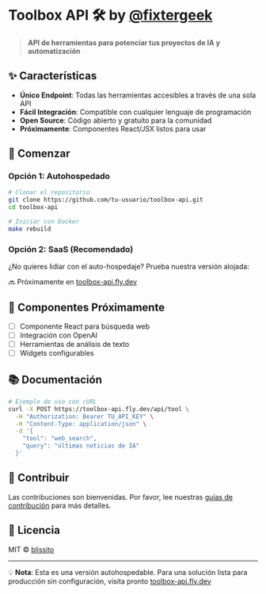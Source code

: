 # Toolbox API 🛠️ by [@fixtergeek](https://fixter.org)

> **API de herramientas para potenciar tus proyectos de IA y automatización**

## ✨ Características

- **Único Endpoint**: Todas las herramientas accesibles a través de una sola API
- **Fácil Integración**: Compatible con cualquier lenguaje de programación
- **Open Source**: Código abierto y gratuito para la comunidad
- **Próximamente**: Componentes React/JSX listos para usar

## 🚀 Comenzar

### Opción 1: Autohospedado

```bash
# Clonar el repositorio
git clone https://github.com/tu-usuario/toolbox-api.git
cd toolbox-api

# Iniciar con Docker
make rebuild
```

### Opción 2: SaaS (Recomendado)

¿No quieres lidiar con el auto-hospedaje? Prueba nuestra versión alojada:

🔜 Próximamente en [toolbox-api.fly.dev](https://toolbox-api.fly.dev)

## 🧩 Componentes Próximamente

- [ ] Componente React para búsqueda web
- [ ] Integración con OpenAI
- [ ] Herramientas de análisis de texto
- [ ] Widgets configurables

## 📚 Documentación

```bash
# Ejemplo de uso con cURL
curl -X POST https://toolbox-api.fly.dev/api/tool \
  -H "Authorization: Bearer TU_API_KEY" \
  -H "Content-Type: application/json" \
  -d '{
    "tool": "web_search",
    "query": "últimas noticias de IA"
  }'
```

## 🤝 Contribuir

Las contribuciones son bienvenidas. Por favor, lee nuestras [guías de contribución](CONTRIBUTING.md) para más detalles.

## 📄 Licencia

MIT © [blissito](https://github.com/blissito)

---

💡 **Nota**: Esta es una versión autohospedable. Para una solución lista para producción sin configuración, visita pronto [toolbox-api.fly.dev](https://toolbox-api.fly.dev)
